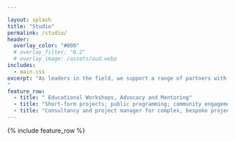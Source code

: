 ```yaml
---

layout: splash
title: "Studio"
permalink: /studio/
header:
  overlay_color: "#000"
  # overlay_filter: "0.2"
  # overlay_image: /assets/aud.webp
includes:
  - main.css
excerpt: "As leaders in the field, we support a range of partners with critical and creative approaches for the development and application of AI tools, techniques and practices. Taking a _makerly_ approach combined with high-level technical and conceptual expertise, we pursue **rigorous creativity**, working alongside key partners and communities for the social good. Our ‘AI Studio’ _builds_ around people and situations - offering an innovative, adaptive constellation of tools, techniques, and methodologies, underpinned by long-term experience in social and creative practices. 
"
feature_row:
  - title: " Educational Workshops, Advocacy and Mentoring"
  - title: "Short-form projects; public programming; community engagement"
  - title: "Consultancy and project manager for complex, bespoke projects"
---
```


<!-- {% include feature_row id="intro" type="center" %} -->



{% include feature_row %}

